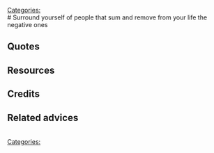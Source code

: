 [Categories:](../Categories/index.md)<br># Surround yourself of people that sum and remove from your life the negative ones

## Quotes

## Resources

## Credits

## Related advices

<br>[Categories:](../Categories/index.md)